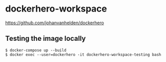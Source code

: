 # dockerhero-workspace

https://github.com/johanvanhelden/dockerhero

## Testing the image locally

```
$ docker-compose up --build
$ docker exec --user=dockerhero -it dockerhero-workspace-testing bash
```
